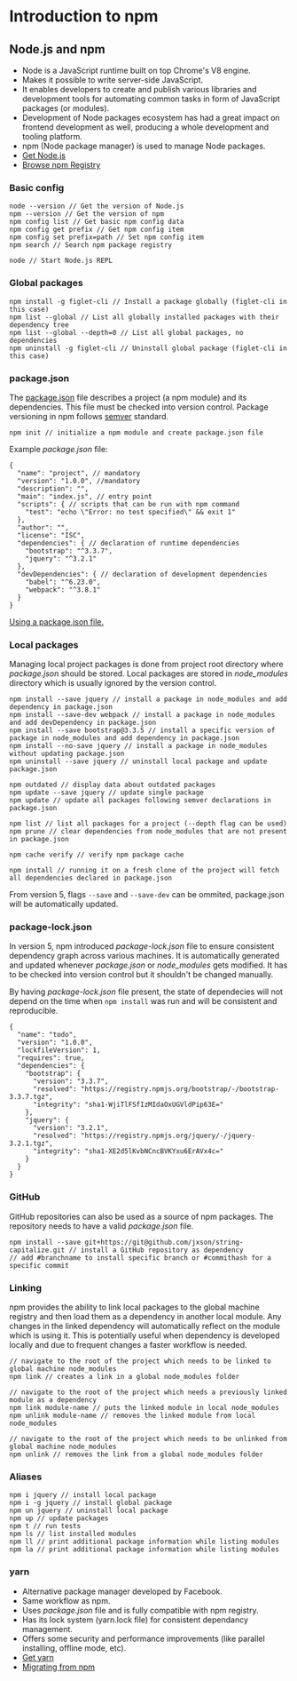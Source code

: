 # Introduction to npm

## Node.js and npm

* Node is a JavaScript runtime built on top Chrome's V8 engine.
* Makes it possible to write server-side JavaScript.
* It enables developers to create and publish various libraries and development tools for automating common tasks in form of JavaScript packages (or modules).
* Development of Node packages ecosystem has had a great impact on frontend development as well, producing a whole development and tooling platform.
* npm (Node package manager) is used to manage Node packages.
* [Get Node.js](https://nodejs.org/en/download/)
* [Browse npm Registry](https://www.npmjs.com/)

### Basic config

```node
node --version // Get the version of Node.js
npm --version // Get the version of npm
npm config list // Get basic npm config data
npm config get prefix // Get npm config item
npm config set prefix=path // Set npm config item
npm search // Search npm package registry

node // Start Node.js REPL
```

### Global packages

```node
npm install -g figlet-cli // Install a package globally (figlet-cli in this case)
npm list --global // List all globally installed packages with their dependency tree
npm list --global --depth=0 // List all global packages, no dependencies
npm uninstall -g figlet-cli // Uninstall global package (figlet-cli in this case)
```

### package.json

The [package.json](https://docs.npmjs.com/files/package.json) file describes a project (a npm module) and its dependencies. This file must be checked into version control. Package versioning in npm follows [semver](https://docs.npmjs.com/getting-started/semantic-versioning) standard.

```node
npm init // initialize a npm module and create package.json file
```

Example *package.json* file:

```node
{
  "name": "project", // mandatory
  "version": "1.0.0", //mandatory
  "description": "",
  "main": "index.js", // entry point
  "scripts": { // scripts that can be run with npm command
    "test": "echo \"Error: no test specified\" && exit 1"
  },
  "author": "",
  "license": "ISC",
  "dependencies": { // declaration of runtime dependencies
    "bootstrap": "^3.3.7",
    "jquery": "^3.2.1"
  },
  "devDependencies": { // declaration of development dependencies
    "babel": "^6.23.0",
    "webpack": "^3.8.1"
  }
}
```

[Using a package.json file.](https://docs.npmjs.com/getting-started/using-a-package.json)

### Local packages

Managing local project packages is done from project root directory where *package.json* should be stored. Local packages are stored in *node_modules* directory which is usually ignored by the version control.

```node
npm install --save jquery // install a package in node_modules and add dependency in package.json
npm install --save-dev webpack // install a package in node_modules and add devDependency in package.json
npm install --save bootstrap@3.3.5 // install a specific version of package in node_modules and add dependency in package.json
npm install --no-save jquery // install a package in node_modules without updating package.json
npm uninstall --save jquery // uninstall local package and update package.json

npm outdated // display data about outdated packages
npm update --save jquery // update single package
npm update // update all packages following semver declarations in package.json

npm list // list all packages for a project (--depth flag can be used)
npm prune // clear dependencies from node_modules that are not present in package.json

npm cache verify // verify npm package cache

npm install // running it on a fresh clone of the project will fetch all dependencies declared in package.json
```

From version 5, flags ```--save``` and ```--save-dev``` can be ommited, package.json will be automatically updated.

### package-lock.json

In version 5, npm introduced *package-lock.json* file to ensure consistent dependency graph across various machines. It is automatically generated and updated whenever *package.json* or *node_modules* gets modified. It has to be checked into version control but it shouldn't be changed manually. 

By having *package-lock.json* file present, the state of dependecies will not depend on the time when ```npm install``` was run and will be consistent and reproducible.

```node
{
  "name": "todo",
  "version": "1.0.0",
  "lockfileVersion": 1,
  "requires": true,
  "dependencies": {
    "bootstrap": {
      "version": "3.3.7",
      "resolved": "https://registry.npmjs.org/bootstrap/-/bootstrap-3.3.7.tgz",
      "integrity": "sha1-WjiTlFSfIzMIdaOxUGVldPip63E="
    },
    "jquery": {
      "version": "3.2.1",
      "resolved": "https://registry.npmjs.org/jquery/-/jquery-3.2.1.tgz",
      "integrity": "sha1-XE2d5lKvbNCncBVKYxu6ErAVx4c="
    }
  }
}
```

### GitHub

GitHub repositories can also be used as a source of npm packages. The repository needs to have a valid *package.json* file.

```node
npm install --save git+https://git@github.com/jxson/string-capitalize.git // install a GitHub repository as dependency
// add #branchname to install specific branch or #commithash for a specific commit
```` 

### Linking

npm provides the ability to link local packages to the global machine registry and then load them as a dependency in another local module. Any changes in the linked dependency will automatically reflect on the module which is using it. This is potentially useful when dependency is developed locally and due to frequent changes a faster workflow is needed.

```node
// navigate to the root of the project which needs to be linked to global machine node_modules
npm link // creates a link in a global node_modules folder

// navigate to the root of the project which needs a previously linked module as a dependency
npm link module-name // puts the linked module in local node_modules
npm unlink module-name // removes the linked module from local node_modules

// navigate to the root of the project which needs to be unlinked from global machine node_modules
npm unlink // removes the link from a global node_modules folder
```

### Aliases

```node
npm i jquery // install local package
npm i -g jquery // install global package
npm un jquery // uninstall local package
npm up // update packages
npm t // run tests
npm ls // list installed modules
npm ll // print additional package information while listing modules
npm la // print additional package information while listing modules
```

### yarn

* Alternative package manager developed by Facebook.
* Same workflow as npm.
* Uses *package.json* file and is fully compatible with npm registry.
* Has its lock system (yarn.lock file) for consistent dependancy management.
* Offers some security and performance improvements (like parallel installing, offline mode, etc).
* [Get yarn](https://yarnpkg.com/en/docs/getting-started)
* [Migrating from npm](https://yarnpkg.com/en/docs/migrating-from-npm)